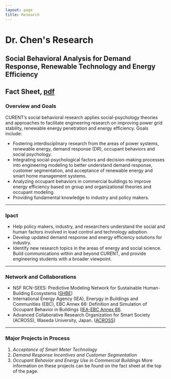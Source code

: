 ```yaml
---
layout: page
title: Research
---
```

# Dr. Chen's Research #

## Social Behavioral Analysis for Demand Response, Renewable Technology and Energy Efficiency ##
<i class="fa fa-file-text fa-fw"></i> Fact Sheet, <a href= "/assets/lib/Chen Fact Sheet 07 2016 Social  Analysis.pdf"> pdf </a><br>
---
### Overview and Goals ###

CURENT’s social behavioral research applies social-psychology theories and approaches to facilitate engineering research on improving power grid stability, renewable energy penetration and energy efficiency. Goals include:
+ Fostering interdisciplinary research from the areas of power systems, renewable energy, demand response (DR), occupant behaviors and social psychology.
+ Integrating social-psychological factors and decision-making processes into engineering modeling to better understand demand response, customer segmentation, and acceptance of renewable energy and smart home management systems. 
+ Analyzing occupant behaviors in commercial buildings to improve energy efficiency based on group and organizational theories and occupant modeling. 
+ Providing fundamental knowledge to industry and policy makers.
---
### Ipact ###

+ Help policy makers, industry, and researchers understand the social and human factors involved in load control and technology adoption.  
+ Develop updated demand response and energy efficiency solutions for industry. 
+ Identify new research topics in the areas of energy and social science. Build communications within and beyond CURENT, and provide engineering students with a broader viewpoint.
---
### Network and Collaborations ###

+ NSF RCN-SEES: Predictive Modeling Network for Sustainable Human-Building Ecosystems ([SHBE](http://www.shbe.org/))
+ International Energy Agency (IEA), Enerygy in Buildings and Communities (EBC), EBC Annex 66: Definition and Simulation of Occupant Behavior in Buildings ([IEA-EBC Annex 66](http://www.iea-ebc.org/projects/ongoing-projects/ebc-annex-66/).
+ Advanced Collaborative Research Organization for Smart Society (ACROSS), Waseda University, Japan. ([ACROSS](http://www.waseda.jp/across/en/top/))
---
### Major Projects in Process ###

1. *Acceptance of Smart Meter Technology* 
2. *Demand Response Incentives and Customer Segmentation*
3. *Occupant Behavior and Energy Use in Commercial Buildings*
More information on these projects can be found on the fact sheet at the top of the page.




